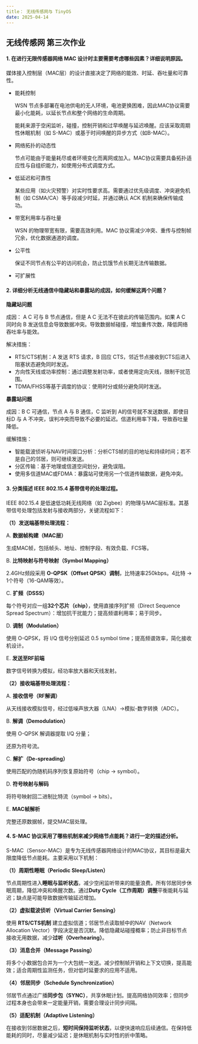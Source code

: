 ```yaml
---
title： 无线传感网与 TinyOS
date: 2025-04-14
---
```


## 无线传感网 第三次作业

#### **1. 在进行无限传感器网络 MAC 设计时主要需要考虑哪些因素？详细说明原因。**

媒体接入控制层（MAC层）的设计直接决定了网络的能效、时延、吞吐量和可靠性。

- 能耗控制

  WSN 节点多部署在电池供电的无人环境，电池更换困难，因此MAC协议需要最小化能耗，以延长节点和整个网络的生命周期。

  能耗来源于空闲监听，碰撞，控制开销和过早唤醒与延迟唤醒。应该采取周期性休眠机制（如 S-MAC）或基于时间唤醒的异步方式（如B-MAC）。

- 网络拓扑的动态性

  节点可能由于能量耗尽或者环境变化而离网或加入。MAC协议需要具备拓扑适应性与自组织能力，如使用分布式调度方式。

- 低延迟和可靠性

  某些应用（如火灾预警）对实时性要求高。需要通过优先级调度、冲突避免机制（如 CSMA/CA）等手段减少时延，并通过确认 ACK 机制来确保传输成功。

- 带宽利用率与吞吐量

  WSN 的物理带宽有限，需要高效利用。MAC 协议需减少冲突、重传与控制帧冗余，优化数据通道的调度。

- 公平性

  保证不同节点有公平的访问机会，防止饥饿节点长期无法传输数据。

- 可扩展性



#### **2. 详细分析无线通信中隐藏站和暴露站的成因，如何缓解这两个问题？**

**隐藏站问题**

成因： A C 可与 B 节点通信，但是 A C 无法不在彼此的传输范围内。如果 A C 同时向 B 发送信息会导致数据冲突。导致数据帧碰撞，增加重传次数，降低网络吞吐率与能效。

解决措施：

- RTS/CTS机制：A 发送 RTS 请求，B 回应 CTS，邻近节点接收到CTS后进入阻塞状态避免同时发送。
- 方向性天线或功率控制：通过调整发射功率，或者使用定向天线，限制干扰范围。
- TDMA/FHSS等基于调度的协议：使用时分或频分避免同时发送。

**暴露站问题**

成因：B C 可通信，节点 A 与 B 通信，C 监听到 A的信号就不发送数据，即使目标D 与 A 不冲突，误判冲突而导致不必要的延迟。信道利用率下降，导致吞吐量降低。

缓解措施：

- 智能载波侦听与NAV时间窗口分析：分析CTS帧的目的地址和持续时间；若不是自己的邻居，则可继续发送。
- 分区传输：基于地理或信道空间划分，避免误阻。
- 使用多信道MAC或FDMA：暴露站可使用另一个信道传输数据，避免冲突。



#### **3. 分类描述 IEEE 802.15.4 基带信号的处理过程。**

IEEE 802.15.4 是低速低功耗无线网络（如 Zigbee）的物理与MAC层标准。其基带信号处理包括发射与接收两部分，关键流程如下：

**（1）发送端基带处理流程：**

A. **数据帧构建（MAC层）**

生成MAC帧，包括帧头、地址、控制字段、有效负载、FCS等。

B. **比特映射与符号映射（Symbol Mapping）**

2.4GHz频段采用 **O-QPSK（Offset QPSK）调制**，比特速率250kbps。4比特 → 1个符号（16-QAM等效）。

C. **扩频（DSSS）**

每个符号对应一组**32个芯片（chip）**，使用直接序列扩频（Direct Sequence Spread Spectrum）：增加抗干扰能力；提高频谱利用率；易于同步。

D. **调制（Modulation）**

使用 O-QPSK，将 I/Q 信号分别延迟 0.5 symbol time；提高频谱效率，简化接收机设计。

E. **发送至RF前端**

数字信号转换为模拟，经功率放大器和天线发射。



**（2）接收端基带处理流程：**

A. **接收信号（RF解调）**

从天线接收模拟信号，经过低噪声放大器（LNA）→模拟-数字转换（ADC）。

B. **解调（Demodulation）**

使用 O-QPSK 解调器提取 I/Q 分量；

还原为符号流。

C. **解扩（De-spreading）**

使用匹配的伪随机码序列恢复原始符号（chip → symbol）。

D. **符号映射与解码**

将符号映射回二进制比特流（symbol → bits）。

E. **MAC帧解析**

完整还原数据帧，提交MAC层处理。



#### **4. S-MAC 协议采用了哪些机制来减少网络节点能耗？进行一定的描述分析。**

S-MAC（Sensor-MAC）是专为无线传感器网络设计的MAC协议，其目标是最大限度降低节点能耗。主要采用以下机制：

**（1）周期性睡眠（Periodic Sleep/Listen）**

节点周期性进入**睡眠与监听状态**，减少空闲监听带来的能量浪费。所有邻居同步休眠周期，降低冲突和唤醒次数。通过**Duty Cycle（工作周期）调整**平衡能耗与延迟；缺点是可能导致数据传输延迟增加。

**（2）虚拟载波侦听（Virtual Carrier Sensing）**

使用 **RTS/CTS机制** 建立虚拟信道；邻居节点读取帧中的NAV（Network Allocation Vector）字段决定是否沉默。降低隐藏站碰撞概率；防止非目标节点接收无用数据，减少**过听（Overhearing）**。

**（3）消息合并（Message Passing）**

将多个小数据包合并为一个大包统一发送。减少控制帧开销和上下文切换，提高能效；适合周期性监测任务，但对低时延要求的应用不适用。

**（4）邻居同步（Schedule Synchronization）**

邻居节点通过广播**同步包（SYNC）**，共享休眠计划。提高网络协同效率；但同步过程本身也会带来一定能量开销，需要合理设计同步间隔。

**（5）适配机制（Adaptive Listening）**

在接收到邻居数据之后，**短时间保持监听状态**，以便快速响应后续通信。在保持低能耗的同时，尽量减少延迟；是休眠机制与实时性的折中策略。
